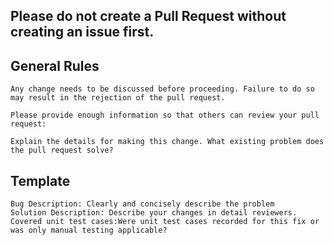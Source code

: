 ## Please do not create a Pull Request without creating an issue first.

## General Rules

    Any change needs to be discussed before proceeding. Failure to do so may result in the rejection of the pull request.

    Please provide enough information so that others can review your pull request:

    Explain the details for making this change. What existing problem does the pull request solve?

## Template 

    Bug Description: Clearly and concisely describe the problem
    Solution Description: Describe your changes in detail reviewers.
    Covered unit test cases:Were unit test cases recorded for this fix or was only manual testing applicable?